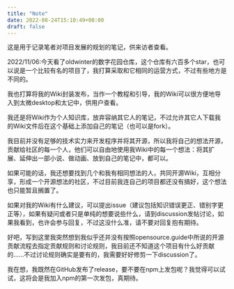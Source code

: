 ```yaml
---
title: "Note"
date: 2022-08-24T15:10:49+08:00
draft: false
---
```


这是用于记录笔者对项目发展的规划的笔记，供来访者查看。

2022/11/06:今天看了oldwinter的数字花园仓库，这个仓库有六百多个star，也可以说是一个比较有名的项目了，我打算采取和它相同的运营方式，不过有些地方是不同的。

我也打算将我的Wiki封装发布，当作一个教程和引导，我的Wiki可以很方便地导入到太微desktop和太记中，供用户查看。

我还是将Wiki作为个人知识库，放弃容纳其它人的笔记，不过允许其它人下载我的Wiki文件后在这个基础上添加自己的笔记（也可以是fork）。

我目前并没有足够的技术实力来开发程序并将其开源，所以我将自己的想法开源，贡献给社区的每一个人，他们可以自由地使用我Wiki中的每一个想法：将其扩展、延伸出一部小说、做动画、放到自己的笔记中，都可以。

如果可能的话，我还想要找到几个和我有相同想法的人，共同开源Wiki，互相分享，形成一个开源想法的社区，不过目前我连自己的项目都还没有搞好，这个想法也只能暂且搁置了。

如果对我的Wiki有什么建议，可以提出issue（建议包括知识错误更正、错别字更正等），如果有疑问或者只是单纯的想要说些什么，请到discussion发帖讨论，如果我看到，也许会参与回复，不过这没什么准，请不要对回复抱有期待。

好吧，写到这里我突然想到我似乎还并没有按照opensource.guide中所说的开源贡献流程去指定贡献规则和讨论规则，我目前还不知道这个项目有什么好贡献的……不过讨论规则确实是要有的，我需要好好修剪一下discussion了。

我在想，我既然在GitHub发布了release，要不要在npm上发包呢？我觉得可以试试，这将会是我加入npm的第一次发包，真期待。
